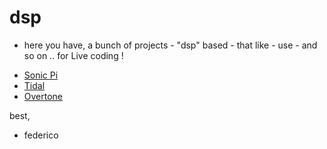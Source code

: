 # dsp

- here you have, a bunch of projects - "dsp" based - that like - use - and so on .. for Live coding !

* [Sonic Pi](http://github.com/samaaron/sonic-pi)
* [Tidal](https://github.com/tidalcycles/Tidal)
* [Overtone](https://github.com/overtone/overtone)


best,

- federico
